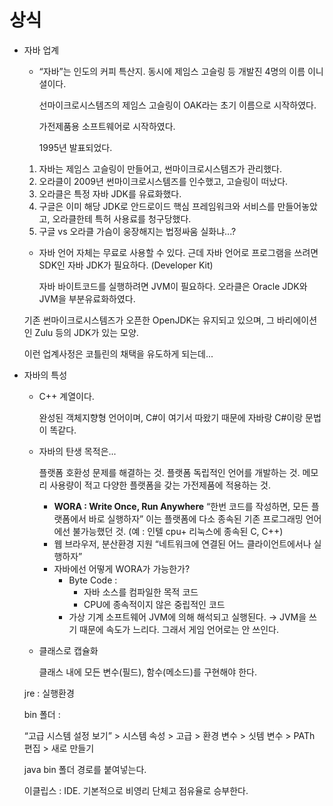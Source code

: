 
# 상식

- 자바 업계
    - “자바”는 인도의 커피 특산지.
    동시에 제임스 고슬링 등 개발진 4명의 이름 이니셜이다.
        
        선마이크로시스템즈의 제임스 고슬링이 
        OAK라는 초기 이름으로 시작하였다.
        
        가전제품용 소프트웨어로 시작하였다.
        
        1995년 발표되었다. 
        
    
    1. 자바는 제임스 고슬링이 만들어고, 썬마이크로시스템즈가 관리했다.
    2. 오라클이 2009년 썬마이크로시스템즈를 인수했고, 고슬링이 떠났다.
    3. 오라클은 특정 자바 JDK를 유료화했다. 
    4. 구글은 이미 해당 JDK로 안드로이드 핵심 프레임워크와 서비스를 만들어놓았고, 
    오라클한테 특허 사용료를 청구당했다.
    5. 구글 vs 오라클 가슴이 웅장해지는 법정싸움 실화냐...?
    
    - 자바 언어 자체는 무료로 사용할 수 있다.
    근데 자바 언어로 프로그램을 쓰려면 SDK인 자바 JDK가 필요하다. (Developer Kit)
        
        자바 바이트코드를 실행하려면 JVM이 필요하다.
        오라클은 Oracle JDK와 JVM을 부분유료화하였다.
        
    
    기존 썬마이크로시스템즈가 오픈한 OpenJDK는 유지되고 있으며, 
    그 바리에이션인 Zulu 등의 JDK가 있는 모양.
    
    이런 업계사정은 코틀린의 채택을 유도하게 되는데...
    
- 자바의 특성
    - C++ 계열이다.
        
        완성된 객체지향형 언어이며, C#이 여기서 따왔기 때문에
        자바랑 C#이랑 문법이 똑같다.
        
    
    - 자바의 탄생 목적은...
        
        플랫폼 호환성 문제를 해결하는 것.
        플랫폼 독립적인 언어를 개발하는 것.
        메모리 사용량이 적고 다양한 플랫폼을 갖는 가전제품에 적용하는 것.
        
        - **WORA : Write Once, Run Anywhere**
        “한번 코드를 작성하면, 모든 플랫폼에서 바로 실행하자”
        이는 플랫폼에 다소 종속된 기존 프로그래밍 언어에선 불가능했던 것.
        (예 : 인텔 cpu+ 리눅스에 종속된 C, C++)
        - 웹 브라우저, 분산환경 지원
        “네트워크에 연결된 어느 클라이언트에서나 실행하자”
        - 자바에선 어떻게 WORA가 가능한가?
            - Byte Code :
                - 자바 소스를 컴파일한 목적 코드
                - CPU에 종속적이지 않은 중립적인 코드
            - 가상 기계 소프트웨어 JVM에 의해 해석되고 실행된다.
            → JVM을 쓰기 때문에 속도가 느리다. 그래서 게임 언어로는 안 쓰인다.
    
    - 클래스로 캡슐화
        
        클래스 내에 모든 변수(필드), 함수(메소드)를 구현해야 한다.
        
    
    jre : 실행환경
    
    bin 폴더 : 
    
    “고급 시스템 설정 보기” > 시스템 속성 > 고급 > 환경 변수 > 싯템 변수 > PATh  편집 > 새로 만들기 
    
    java bin 폴더 경로를 붙여넣는다.
    
    이클립스 : IDE. 기본적으로 비영리 단체고 점유율로 승부한다.